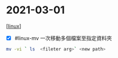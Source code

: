 # 2021-03-01
[[linux]]

- [x] #linux-mv 一次移動多個檔案至指定資料夾
```bash
mv -vi ` ls  <fileter arg>` <new path>
```

[//begin]: # "Autogenerated link references for markdown compatibility"
[linux]: ../../../../devops/7-operate/learning/env/linux/linux.md "Linux"
[//end]: # "Autogenerated link references"
